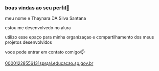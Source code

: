 ### boas vindas ao seu perfil🌙 

meu nome e Thaynara DA Silva Santana

estou me desenvolvedo no alura 

utilizo esse epaço para minha organizaçao e compartilhamento dos meus projetos desenvolvidos

voce pode entrar em contato comigo📫

00001228556131sp@al.educacao.sp.gov.br
